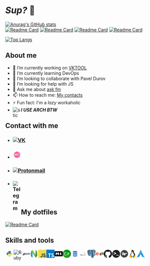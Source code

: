 # *Sup?* 👋

[![Anurag's GitHub stats](https://github-readme-stats.vercel.app/api?username=kotik06&show_icons=true&theme=github_dark)](https://github.com/kotik06)
<br />
[![Readme Card](https://github-readme-stats.vercel.app/api/pin/?username=kotik06&repo=VKTOOL&show_icons=true&theme=github_dark)](https://github.com/kotik06/VKTOOL)
[![Readme Card](https://github-readme-stats.vercel.app/api/pin/?username=kotik06&repo=SILENt&show_icons=true&theme=github_dark)](https://github.com/kotik06/SILENt)
[![Readme Card](https://github-readme-stats.vercel.app/api/pin/?username=kotik06&repo=vkbots&show_icons=true&theme=github_dark)](https://github.com/kotik06/vkbots)
[![Readme Card](https://github-readme-stats.vercel.app/api/pin/?username=kotik06&repo=gcoms&show_icons=true&theme=github_dark)](https://github.com/kotik06/gcoms)

[![Top Langs](https://github-readme-stats.vercel.app/api/top-langs/?username=kotik06&hide=css,html&langs_count=10&theme=github_dark)](https://github.com/kotik06)

## About me
- 🔭 I’m currently working on [VKTOOL](https://github.com/kotik06/VKTOOL)
- 🌱 I’m currently learning DevOps
- 👯 I’m looking to collaborate with Pavel Durov
- 🤔 I’m looking for help with JS
- 💬 Ask me about [ask fm](https://ask.fm/sudoreboot)
- 📫 How to reach me: [My contacts](https://github.com/kotik06/#Contact-with-me)
- ⚡ Fun fact: I'm a *lazy* workaholic
-  *__I USE ARCH BTW__* <img align="left" alt="stic" width="26px" src="https://vk.com/sticker/1-50642-128" >

## Contact with me
  - ### [<img algin="left" alt="VK" width="26px" src="https://avatars.githubusercontent.com/u/1478241?s=200&v=4">](https://vk.com/sudoreboot)
  - ### [<img algin="left" alt ="OSU!" width="26px" src="https://raw.githubusercontent.com/ppy/osu/master/assets/lazer.png">](https://osu.ppy.sh/users/19204124)
  - ### [<img algin="left" alt="Protonmail" width="26px" src="https://avatars.githubusercontent.com/u/6953970?s=200&v=4">](mailto:alexHate1@protonmail.com)
  - ### [<img align="left" alt="Telegram" width="26px" src="https://avatars.githubusercontent.com/u/6113871?s=200&v=4">](https://t.me/cyberivan_0)
<br>
  

## My dotfiles
[![Readme Card](https://github-readme-stats.vercel.app/api/pin/?username=zerocodex86&repo=dotfiles&show_icons=true&theme=github_dark)](https://github.com/zerocodex86/dotfiles)


## Skills and tools

<img align="left" alt="Python" width="26px" src="https://raw.githubusercontent.com/github/explore/80688e429a7d4ef2fca1e82350fe8e3517d3494d/topics/python/python.png" />

<img align="left"  alt="Ruby" width="26px" src="https://avatars.githubusercontent.com/u/210414?s=200&v=4" />

<img align="left" alt="Bash" width="26px" src="https://raw.githubusercontent.com/github/explore/80688e429a7d4ef2fca1e82350fe8e3517d3494d/topics/bash/bash.png"/>

<img align="left" alt="Neovim" width="26px" src="https://raw.githubusercontent.com/github/explore/26674e638508ac4a4e113ee32d6755ebfa000569/topics/neovim/neovim.png" />

<img align="left" alt="JavaScript" width="26px" src="https://raw.githubusercontent.com/github/explore/80688e429a7d4ef2fca1e82350fe8e3517d3494d/topics/javascript/javascript.png" />

<img align="left" alt="TypeScript" width="26px" src="https://raw.githubusercontent.com/github/explore/80688e429a7d4ef2fca1e82350fe8e3517d3494d/topics/typescript/typescript.png" />

<img align="left" alt="Markdown" width="26px" src="https://raw.githubusercontent.com/github/explore/80688e429a7d4ef2fca1e82350fe8e3517d3494d/topics/markdown/markdown.png" />

<img align="left" alt="CSharp" width="26px" src="https://raw.githubusercontent.com/github/explore/80688e429a7d4ef2fca1e82350fe8e3517d3494d/topics/csharp/csharp.png" />

<img align="left" alt="SQL" width="26px" src="https://raw.githubusercontent.com/github/explore/80688e429a7d4ef2fca1e82350fe8e3517d3494d/topics/sql/sql.png" />

<img align="left" alt="MySQL" width="26px" src="https://raw.githubusercontent.com/github/explore/80688e429a7d4ef2fca1e82350fe8e3517d3494d/topics/mysql/mysql.png" />

<img align="left" alt="PostgeSQL" width="26px" src="https://raw.githubusercontent.com/github/explore/80688e429a7d4ef2fca1e82350fe8e3517d3494d/topics/postgresql/postgresql.png" />

<img align="left" alt="Git" width="26px" src="https://raw.githubusercontent.com/github/explore/80688e429a7d4ef2fca1e82350fe8e3517d3494d/topics/git/git.png" />

<img align="left" alt="GitHub" width="26px" src="https://raw.githubusercontent.com/github/explore/78df643247d429f6cc873026c0622819ad797942/topics/github/github.png" />

<img align="left" alt="Terminal" width="26px" src="https://raw.githubusercontent.com/github/explore/80688e429a7d4ef2fca1e82350fe8e3517d3494d/topics/terminal/terminal.png" />

<img align="left" alt="Kivy" width="26px" src="https://raw.githubusercontent.com/github/explore/5d823171791ab9e6bc894aea5b350c996febf511/topics/kivy/kivy.png" />

<img align="left" alt="Linux" width="26px" src="https://raw.githubusercontent.com/github/explore/56a826d05cf762b2b50ecbe7d492a839b04f3fbf/topics/linux/linux.png" />

<img align="left" alt="ARCH" width="26px" src="https://raw.githubusercontent.com/github/explore/7b8474be525e3f210d3c8d60a32beca4bfc2895b/topics/archlinux/archlinux.png" />


